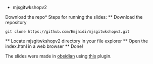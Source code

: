 * mjsgitwkshopv2

Download the repo* Steps for running the slides:
** Download the repository
```
git clone https://github.com/Emjaidi/mjsgitwkshopv2.git
```
** Locate mjsgitwkshopv2 directory in your file explorer
** Open the index.html in a web browser
** Done!

The slides were made in [obsidian](https://obsidian.md) using [this](https://github.com/MSzturc/obsidian-advanced-slides) plugin.
